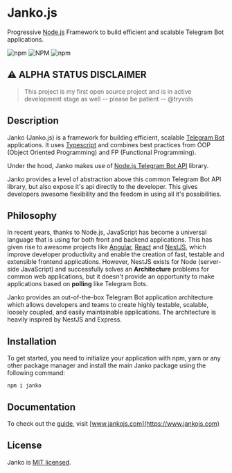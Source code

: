 # Janko.js
Progressive [Node.js](http://nodejs.org/) Framework to build efficient and scalable Telegram Bot applications.

![npm](https://img.shields.io/npm/v/janko)
![NPM](https://img.shields.io/npm/l/janko)
![npm](https://img.shields.io/npm/dm/janko)

## ⚠️ ALPHA STATUS DISCLAIMER
> This project is my first open source project and is in active development stage as well -- please be patient -- @tryvols

## Description
Janko (Janko.js) is a framework for building efficient, scalable [Telegram Bot](https://core.telegram.org/bots/api) applications. It uses [Typescript](http://www.typescriptlang.org/) and combines best practices from OOP (Object Oriented Programming) and FP (Functional Programming).

Under the hood, Janko makes use of [Node.js Telegram Bot API](https://github.com/yagop/node-telegram-bot-api) library.

Janko provides a level of abstraction above this common Telegram Bot API library, but also expose it's api directly to the developer. This gives developers awesome flexibility and the feedom in using all it's possibilities.

## Philosophy
In recent years, thanks to Node.js, JavaScript has become a universal language that is using for both front and backend applications. This has given rise to awesome projects like [Angular](https://angular.io/), [React](https://github.com/facebook/react) and [NestJS](https://docs.nestjs.com/), which improve developer productivity and enable the creation of fast, testable and extensible frontend applications. However, NestJS exists for Node (server-side JavaScript) and successfully solves an **Architecture** problems for common web applications, but it doesn't provide an opportunity to make applications based on **polling** like Telegram Bots.

Janko provides an out-of-the-box Telegram Bot application architecture which allows developers and teams to create highly testable, scalable, loosely coupled, and easily maintainable applications. The architecture is heavily inspired by NestJS and Express.

## Installation
To get started, you need to initialize your application with npm, yarn or any other package manager and install the main Janko package using the following command:

```
npm i janko
```

## Documentation
To check out the [guide](https://www.jankojs.com), visit [www.jankojs.com](https://www.jankojs.com)

## License
Janko is [MIT licensed](LICENSE).

